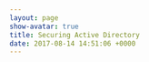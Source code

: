 ```yaml
---
layout: page
show-avatar: true
title: Securing Active Directory
date: 2017-08-14 14:51:06 +0000
---
```

